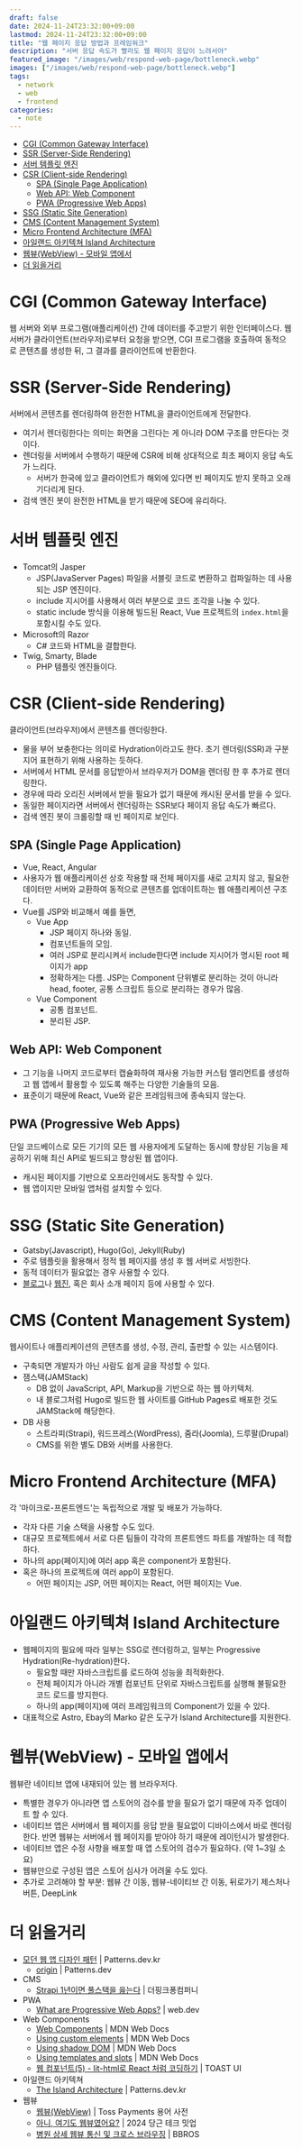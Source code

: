 ```yaml
---
draft: false
date: 2024-11-24T23:32:00+09:00
lastmod: 2024-11-24T23:32:00+09:00
title: "웹 페이지 응답 방법과 프레임워크"
description: "서버 응답 속도가 빨라도 웹 페이지 응답이 느려서야"
featured_image: "/images/web/respond-web-page/bottleneck.webp"
images: ["/images/web/respond-web-page/bottleneck.webp"]
tags:
  - network
  - web
  - frontend
categories:
  - note
---
```


- [CGI (Common Gateway Interface)](#cgi-common-gateway-interface)
- [SSR (Server-Side Rendering)](#ssr-server-side-rendering)
- [서버 템플릿 엔진](#서버-템플릿-엔진)
- [CSR (Client-side Rendering)](#csr-client-side-rendering)
  - [SPA (Single Page Application)](#spa-single-page-application)
  - [Web API: Web Component](#web-api-web-component)
  - [PWA (Progressive Web Apps)](#pwa-progressive-web-apps)
- [SSG (Static Site Generation)](#ssg-static-site-generation)
- [CMS (Content Management System)](#cms-content-management-system)
- [Micro Frontend Architecture (MFA)](#micro-frontend-architecture-mfa)
- [아일랜드 아키텍쳐 Island Architecture](#아일랜드-아키텍쳐-island-architecture)
- [웹뷰(WebView) - 모바일 앱에서](#웹뷰webview---모바일-앱에서)
- [더 읽을거리](#더-읽을거리)

# CGI (Common Gateway Interface)

웹 서버와 외부 프로그램(애플리케이션) 간에 데이터를 주고받기 위한 인터페이스다.
웹 서버가 클라이언트(브라우저)로부터 요청을 받으면, CGI 프로그램을 호출하여 동적으로 콘텐츠를 생성한 뒤, 그 결과를 클라이언트에 반환한다.

# SSR (Server-Side Rendering)

서버에서 콘텐츠를 렌더링하여 완전한 HTML을 클라이언트에게 전달한다.

- 여기서 렌더링한다는 의미는 화면을 그린다는 게 아니라 DOM 구조를 만든다는 것이다.
- 렌더링을 서버에서 수행하기 때문에 CSR에 비해 상대적으로 최초 페이지 응답 속도가 느리다.
  - 서버가 한국에 있고 클라이언트가 해외에 있다면 빈 페이지도 받지 못하고 오래 기다리게 된다.
- 검색 엔진 봇이 완전한 HTML을 받기 때문에 SEO에 유리하다.

# 서버 템플릿 엔진

- Tomcat의 Jasper
  - JSP(JavaServer Pages) 파일을 서블릿 코드로 변환하고 컴파일하는 데 사용되는 JSP 엔진이다.
  - include 지시어를 사용해서 여러 부분으로 코드 조각을 나눌 수 있다.
  - static include 방식을 이용해 빌드된 React, Vue 프로젝트의 `index.html`을 포함시킬 수도 있다.
- Microsoft의 Razor
  - C# 코드와 HTML을 결합한다.
- Twig, Smarty, Blade
  - PHP 템플릿 엔진들이다.

# CSR (Client-side Rendering)

클라이언트(브라우저)에서 콘텐츠를 렌더링한다.

- 물을 부어 보충한다는 의미로 Hydration이라고도 한다. 초기 렌더링(SSR)과 구분지어 표현하기 위해 사용하는 듯하다.
- 서버에서 HTML 문서를 응답받아서 브라우저가 DOM을 렌더링 한 후 추가로 렌더링한다.
- 경우에 따라 오리진 서버에서 받을 필요가 없기 때문에 캐시된 문서를 받을 수 있다.
- 동일한 페이지라면 서버에서 렌더링하는 SSR보다 페이지 응답 속도가 빠르다.
- 검색 엔진 봇이 크롤링할 때 빈 페이지로 보인다.

## SPA (Single Page Application)

- Vue, React, Angular
- 사용자가 웹 애플리케이션 상호 작용할 때 전체 페이지를 새로 고치지 않고, 필요한 데이터만 서버와 교환하여 동적으로 콘텐츠를 업데이트하는 웹 애플리케이션 구조다.
- Vue를 JSP와 비교해서 예를 들면,
  - Vue App
    - JSP 페이지 하나와 동일.
    - 컴포넌트들의 모임.
    - 여러 JSP로 분리시켜서 include한다면 include 지시어가 명시된 root 페이지가 app
    - 정확하게는 다름. JSP는 Component 단위별로 분리하는 것이 아니라 head, footer, 공통 스크립트 등으로 분리하는 경우가 많음.
  - Vue Component
    - 공통 컴포넌트.
    - 분리된 JSP.

## Web API: Web Component

- 그 기능을 나머지 코드로부터 캡슐화하여 재사용 가능한 커스텀 엘리먼트를 생성하고 웹 앱에서 활용할 수 있도록 해주는 다양한 기술들의 모음.
- 표준이기 때문에 React, Vue와 같은 프레임워크에 종속되지 않는다.

## PWA (Progressive Web Apps)

단일 코드베이스로 모든 기기의 모든 웹 사용자에게 도달하는 동시에 향상된 기능을 제공하기 위해 최신 API로 빌드되고 향상된 웹 앱이다.

- 캐시된 페이지를 기반으로 오프라인에서도 동작할 수 있다.
- 웹 앱이지만 모바일 앱처럼 설치할 수 있다.

# SSG (Static Site Generation)

- Gatsby(Javascript), Hugo(Go), Jekyll(Ruby)
- 주로 템플릿을 활용해서 정적 웹 페이지를 생성 후 웹 서버로 서빙한다.
- 동적 데이터가 필요없는 경우 사용할 수 있다.
- [블로그](https://markruler.github.io/)나 [웹진](https://beott.kr/), 혹은 회사 소개 페이지 등에 사용할 수 있다.

# CMS (Content Management System)

웹사이트나 애플리케이션의 콘텐츠를 생성, 수정, 관리, 출판할 수 있는 시스템이다.

- 구축되면 개발자가 아닌 사람도 쉽게 글을 작성할 수 있다.
- 잼스택(JAMStack)
  - DB 없이 JavaScript, API, Markup을 기반으로 하는 웹 아키텍처.
  - 내 블로그처럼 Hugo로 빌드한 웹 사이트를 GitHub Pages로 배포한 것도 JAMStack에 해당한다.
- DB 사용
  - 스트라피(Strapi), 워드프레스(WordPress), 줌라(Joomla), 드루팔(Drupal)
  - CMS를 위한 별도 DB와 서버를 사용한다.

# Micro Frontend Architecture (MFA)

각 '마이크로-프론트엔드'는 독립적으로 개발 및 배포가 가능하다.

- 각자 다른 기술 스택을 사용할 수도 있다.
- 대규모 프로젝트에서 서로 다른 팀들이 각각의 프론트엔드 파트를 개발하는 데 적합하다.
- 하나의 app(페이지)에 여러 app 혹은 component가 포함된다.
- 혹은 하나의 프로젝트에 여러 app이 포함된다.
  - 어떤 페이지는 JSP, 어떤 페이지는 React, 어떤 페이지는 Vue.

# 아일랜드 아키텍쳐 Island Architecture

- 웹페이지의 필요에 따라 일부는 SSG로 렌더링하고, 일부는 Progressive Hydration(Re-hydration)한다.
  - 필요할 때만 자바스크립트를 로드하여 성능을 최적화한다.
  - 전체 페이지가 아니라 개별 컴포넌트 단위로 자바스크립트를 실행해 불필요한 코드 로드를 방지한다.
  - 하나의 app(페이지)에 여러 프레임워크의 Component가 있을 수 있다.
- 대표적으로 Astro, Ebay의 Marko 같은 도구가 Island Architecture를 지원한다.

# 웹뷰(WebView) - 모바일 앱에서

웹뷰란 네이티브 앱에 내재되어 있는 웹 브라우저다.

- 특별한 경우가 아니라면 앱 스토어의 검수를 받을 필요가 없기 때문에 자주 업데이트 할 수 있다.
- 네이티브 앱은 서버에서 웹 페이지를 응답 받을 필요없이 디바이스에서 바로 렌더링한다. 반면 웹뷰는 서버에서 웹 페이지를 받아야 하기 때문에 레이턴시가 발생한다.
- 네이티브 앱은 수정 사항을 배포할 때 앱 스토어의 검수가 필요하다. (약 1~3일 소요)
- 웹뷰만으로 구성된 앱은 스토어 심사가 어려울 수도 있다.
- 추가로 고려해야 할 부분: 웹뷰 간 이동, 웹뷰-네이티브 간 이동, 뒤로가기 제스처나 버튼, DeepLink

# 더 읽을거리

- [모던 웹 앱 디자인 패턴](https://patterns-dev-kr.github.io/) | Patterns.dev.kr
  - [origin](https://www.patterns.dev/) | Patterns.dev
- CMS
  - [Strapi 1년이면 풀스택을 읊는다](https://medium.com/pinkfong/strapi-1년이면-풀스택을-읊는다-part-1-2-5641f5651097) | 더핑크퐁컴퍼니
- PWA
  - [What are Progressive Web Apps?](https://web.dev/articles/what-are-pwas) | web.dev
- Web Components
  - [Web Components](https://developer.mozilla.org/ko/docs/Web/API/Web_components) | MDN Web Docs
  - [Using custom elements](https://developer.mozilla.org/ko/docs/Web/API/Web_components/Using_custom_elements) | MDN Web Docs
  - [Using shadow DOM](https://developer.mozilla.org/ko/docs/Web/API/Web_components/Using_shadow_DOM) | MDN Web Docs
  - [Using templates and slots](https://developer.mozilla.org/en-US/docs/Web/API/Web_components/Using_templates_and_slots) | MDN Web Docs
  - [웹 컴포넌트(5) - lit-html로 React 처럼 코딩하기](https://ui.toast.com/posts/ko_20171215) | TOAST UI
- 아일랜드 아키텍쳐
  - [The Island Architecture](https://patterns-dev-kr.github.io/rendering-patterns/the-island-architecture/) | Patterns.dev.kr
- 웹뷰
  - [웹뷰(WebView)](https://docs.tosspayments.com/resources/glossary/webview) | Toss Payments 용어 사전
  - [아니, 여기도 웹뷰였어요?](https://youtu.be/4UD4EB00AME) | 2024 당근 테크 밋업
  - [병원 상세 웹뷰 통신 및 크로스 브라우징](https://boostbrothers.github.io/hospital-detail-webview/) | BBROS
